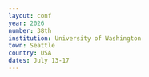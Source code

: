 ```yaml
---
layout: conf
year: 2026
number: 38th
institution: University of Washington
town: Seattle
country: USA
dates: July 13-17
---
```

